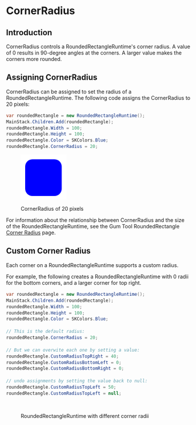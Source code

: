 # CornerRadius

## Introduction

CornerRadius controls a RoundedRectangleRuntime's corner radius. A value of 0 results in 90-degree angles at the corners. A larger value makes the corners more rounded.

## Assigning CornerRadius

CornerRadius can be assigned to set the radius of a RoundedRectangleRuntime. The following code assigns the CornerRadius to 20 pixels:

```csharp
var roundedRectangle = new RoundedRectangleRuntime();
MainStack.Children.Add(roundedRectangle);
roundedRectangle.Width = 100;
roundedRectangle.Height = 100;
roundedRectangle.Color = SKColors.Blue;
roundedRectangle.CornerRadius = 20;
```

<figure><img src="../../../.gitbook/assets/blueRect (1).png" alt=""><figcaption><p>CornerRadius of 20 pixels</p></figcaption></figure>

For information about the relationship between CornerRadius and the size of the RoundedRectangleRuntime, see the Gum Tool RoundedRectangle [Corner Radius](../../../gum-tool/gum-elements/skia-standard-elements/roundedrectangle/corner-radius.md) page.

## Custom Corner Radius

Each corner on a RoundedRectangleRuntime supports a custom radius.

For example, the following creates a RoundedRectangleRuntime with 0 radii for the bottom corners, and a larger corner for top right.

```csharp
var roundedRectangle = new RoundedRectangleRuntime();
MainStack.Children.Add(roundedRectangle);
roundedRectangle.Width = 100;
roundedRectangle.Height = 100;
roundedRectangle.Color = SKColors.Blue;

// This is the default radius:
roundedRectangle.CornerRadius = 20;

// But we can overwite each one by setting a value:
roundedRectangle.CustomRadiusTopRight = 40;
roundedRectangle.CustomRadiusBottomLeft = 0;
roundedRectangle.CustomRadiusBottomRight = 0;

// undo assignments by setting the value back to null:
roundedRectangle.CustomRadiusTopLeft = 50;
roundedRectangle.CustomRadiusTopLeft = null;
```

<figure><img src="../../../.gitbook/assets/29_13 41 32.png" alt=""><figcaption><p>RoundedRectangleRuntime with different corner radii</p></figcaption></figure>
